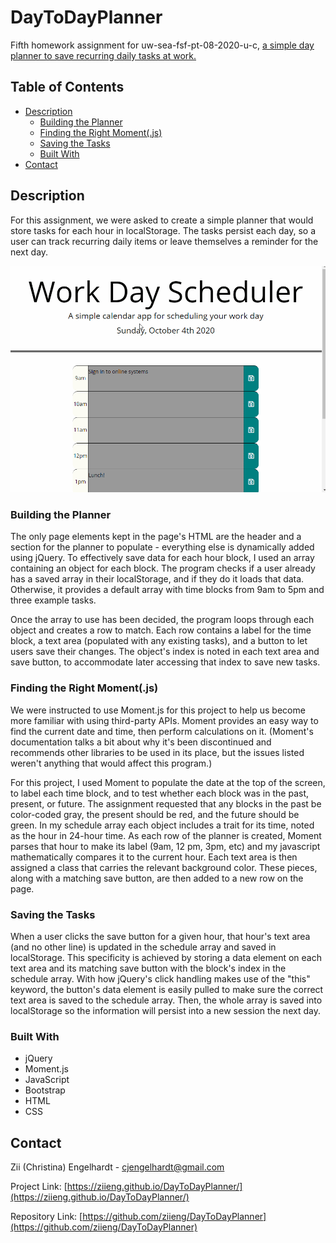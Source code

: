 # DayToDayPlanner
Fifth homework assignment for uw-sea-fsf-pt-08-2020-u-c, [a simple day planner to save recurring daily tasks at work.][1]

## Table of Contents

* [Description](#description)
  * [Building the Planner](#building-the-planner)
  * [Finding the Right Moment(.js)](#finding-the-right-momentjs)
  * [Saving the Tasks](#saving-the-tasks)
  * [Built With](#built-with)
* [Contact](#contact)

## Description 
For this assignment, we were asked to create a simple planner that would store tasks for each hour in localStorage. The tasks persist each day, so a user can track recurring daily items or leave themselves a reminder for the next day.

![Project Screenshot](Assets/Planner.gif)

### Building the Planner
The only page elements kept in the page's HTML are the header and a section for the planner to populate - everything else is dynamically added using jQuery. To effectively save data for each hour block, I used an array containing an object for each block. The program checks if a user already has a saved array in their localStorage, and if they do it loads that data. Otherwise, it provides a default array with time blocks from 9am to 5pm and three example tasks.

Once the array to use has been decided, the program loops through each object and creates a row to match. Each row contains a label for the time block, a text area (populated with any existing tasks), and a button to let users save their changes. The object's index is noted in each text area and save button, to accommodate later accessing that index to save new tasks.

### Finding the Right Moment(.js)
We were instructed to use Moment.js for this project to help us become more familiar with using third-party APIs. Moment provides an easy way to find the current date and time, then perform calculations on it. (Moment's documentation talks a bit about why it's been discontinued and recommends other libraries to be used in its place, but the issues listed weren't anything that would affect this program.)

For this project, I used Moment to populate the date at the top of the screen, to label each time block, and to test whether each block was in the past, present, or future. The assignment requested that any blocks in the past be color-coded gray, the present should be red, and the future should be green. In my schedule array each object includes a trait for its time, noted as the hour in 24-hour time. As each row of the planner is created, Moment parses that hour to make its label (9am, 12 pm, 3pm, etc) and my javascript mathematically compares it to the current hour. Each text area is then assigned a class that carries the relevant background color. These pieces, along with a matching save button, are then added to a new row on the page.

### Saving the Tasks
When a user clicks the save button for a given hour, that hour's text area (and no other line) is updated in the schedule array and saved in localStorage. This specificity is achieved by storing a data element on each text area and its matching save button with the block's index in the schedule array. With how jQuery's click handling makes use of the "this" keyword, the button's data element is easily pulled to make sure the correct text area is saved to the schedule array. Then, the whole array is saved into localStorage so the information will persist into a new session the next day.

### Built With

* jQuery
* Moment.js
* JavaScript
* Bootstrap
* HTML
* CSS

## Contact

Zii (Christina) Engelhardt - cjengelhardt@gmail.com

Project Link: [https://ziieng.github.io/DayToDayPlanner/](https://ziieng.github.io/DayToDayPlanner/)

Repository Link: [https://github.com/ziieng/DayToDayPlanner](https://github.com/ziieng/DayToDayPlanner)

[1]:<https://ziieng.github.io/DayToDayPlanner/>

